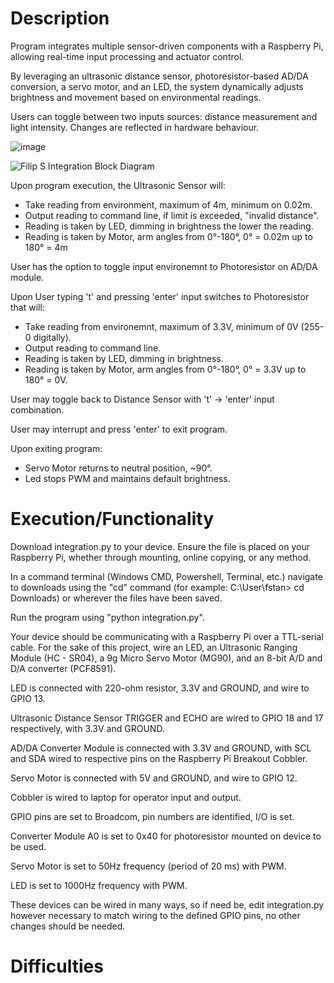 # Description
Program integrates multiple sensor-driven components with a Raspberry Pi, allowing real-time input processing and actuator control. 

By leveraging an ultrasonic distance sensor, photoresistor-based AD/DA conversion, a servo motor, and an LED, the system dynamically adjusts brightness and movement based on environmental readings.

Users can toggle between two inputs sources: distance measurement and light intensity. Changes are reflected in hardware behaviour.

![image](https://github.com/user-attachments/assets/939225b7-0453-4e5d-91a2-0e9e0971d3a1)

![Filip S  Integration Block Diagram](https://github.com/user-attachments/assets/dd61ddfa-1871-4944-a325-ae0a7f650aea)

Upon program execution, the Ultrasonic Sensor will:
  - Take reading from environment, maximum of 4m, minimum on 0.02m.
  - Output reading to command line, if limit is exceeded, "invalid distance".
  - Reading is taken by LED, dimming in brightness the lower the reading.
  - Reading is taken by Motor, arm angles from 0°-180°, 0° = 0.02m up to 180° = 4m

User has the option to toggle input environemnt to Photoresistor on AD/DA module.

Upon User typing 't' and pressing 'enter' input switches to Photoresistor that will:
  - Take reading from environemnt, maximum of 3.3V, minimum of 0V (255-0 digitally).
  - Output reading to command line.
  - Reading is taken by LED, dimming in brightness.
  - Reading is taken by Motor, arm angles from 0°-180°, 0° = 3.3V up to 180° = 0V.

User may toggle back to Distance Sensor with 't' -> 'enter' input combination.

User may interrupt and press 'enter' to exit program.

Upon exiting program:
  - Servo Motor returns to neutral position, ~90°.
  - Led stops PWM and maintains default brightness.

# Execution/Functionality
Download integration.py to your device. Ensure the file is placed on your Raspberry Pi, whether through mounting, online copying, or any method.

In a command terminal (Windows CMD, Powershell, Terminal, etc.) navigate to downloads using the "cd" command (for example: C:\User\fstan> cd Downloads) or wherever the files have been saved.

Run the program using "python integration.py".

Your device should be communicating with a Raspberry Pi over a TTL-serial cable. For the sake of this project, wire an LED, an Ultrasonic Ranging Module (HC - SR04), a 9g Micro Servo Motor (MG90), and an 8-bit A/D and D/A converter (PCF8591).

LED is connected with 220-ohm resistor, 3.3V and GROUND, and wire to GPIO 13.

Ultrasonic Distance Sensor TRIGGER and ECHO are wired to GPIO 18 and 17 respectively, with 3.3V and GROUND.

AD/DA Converter Module is connected with 3.3V and GROUND, with SCL and SDA wired to respective pins on the Raspberry Pi Breakout Cobbler.

Servo Motor is connected with 5V and GROUND, and wire to GPIO 12.

Cobbler is wired to laptop for operator input and output.

GPIO pins are set to Broadcom, pin numbers are identified, I/O is set.

Converter Module A0 is set to 0x40 for photoresistor mounted on device to be used.

Servo Motor is set to 50Hz frequency (period of 20 ms) with PWM.

LED is set to 1000Hz frequency with PWM.

These devices can be wired in many ways, so if need be, edit integration.py however necessary to match wiring to the defined GPIO pins, no other changes should be needed.

# Difficulties


